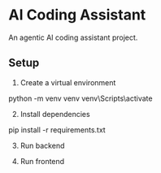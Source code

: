 # AI Coding Assistant

An agentic AI coding assistant project.

## Setup
1. Create a virtual environment

python -m venv venv
venv\Scripts\activate

2. Install dependencies

pip install -r requirements.txt

3. Run backend

4. Run frontend
